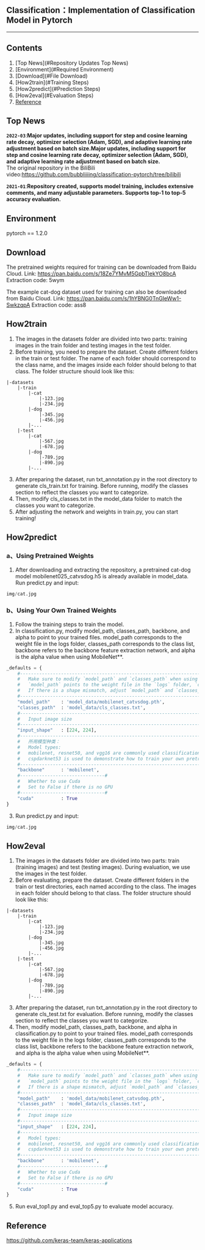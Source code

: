 ## Classification：Implementation of Classification Model in Pytorch
---

## Contents
1. [Top News](#Repository Updates Top News)
2. [Environment](#Required Environment)
3. [Download](#File Download)
4. [How2train](#Training Steps)
5. [How2predict](#Prediction Steps)
6. [How2eval](#Evaluation Steps)
7. [Reference](#Reference)

## Top News
**`2022-03`**:**Major updates, including support for step and cosine learning rate decay, optimizer selection (Adam, SGD), and adaptive learning rate adjustment based on batch size.Major updates, including support for step and cosine learning rate decay, optimizer selection (Adam, SGD), and adaptive learning rate adjustment based on batch size.**  
The original repository in the BiliBili video:https://github.com/bubbliiiing/classification-pytorch/tree/bilibili

**`2021-01`**:**Repository created, supports model training, includes extensive comments, and many adjustable parameters. Supports top-1 to top-5 accuracy evaluation.**   

## Environment
pytorch == 1.2.0

## Download
The pretrained weights required for training can be downloaded from Baidu Cloud.
Link: https://pan.baidu.com/s/18Ze7YMvM5GpbTlekYO8bcA
Extraction code: 5wym  

The example cat-dog dataset used for training can also be downloaded from Baidu Cloud.
Link: https://pan.baidu.com/s/1hYBNG0TnGIeWw1-SwkzqpA
Extraction code: ass8   

## How2train
1. The images in the datasets folder are divided into two parts: training images in the train folder and testing images in the test folder.  
2. Before training, you need to prepare the dataset. Create different folders in the train or test folder. The name of each folder should correspond to the class name, and the images inside each folder should belong to that class. The folder structure should look like this:
```
|-datasets
    |-train
        |-cat
            |-123.jpg
            |-234.jpg
        |-dog
            |-345.jpg
            |-456.jpg
        |-...
    |-test
        |-cat
            |-567.jpg
            |-678.jpg
        |-dog
            |-789.jpg
            |-890.jpg
        |-...
```
3. After preparing the dataset, run txt_annotation.py in the root directory to generate cls_train.txt for training. Before running, modify the classes section to reflect the classes you want to categorize.   
4. Then, modify cls_classes.txt in the model_data folder to match the classes you want to categorize.  
5. After adjusting the network and weights in train.py, you can start training!  

## How2predict
### a、Using Pretrained Weights
1. After downloading and extracting the repository, a pretrained cat-dog model mobilenet025_catvsdog.h5 is already available in model_data. Run predict.py and input:  
```python
img/cat.jpg
```
### b、Using Your Own Trained Weights
1. Follow the training steps to train the model.  
2. In classification.py, modify model_path, classes_path, backbone, and alpha to point to your trained files. model_path corresponds to the weight file in the logs folder, classes_path corresponds to the class list, backbone refers to the backbone feature extraction network, and alpha is the alpha value when using MobileNet**.  
```python
_defaults = {
    #--------------------------------------------------------------------------#
    #   Make sure to modify `model_path` and `classes_path` when using your own trained model for prediction!
    #   `model_path` points to the weight file in the `logs` folder, `classes_path` points to the `.txt` file in `model_data`.
    #   If there is a shape mismatch, adjust `model_path` and `classes_path` accordingly during training.
    #--------------------------------------------------------------------------#
    "model_path"    : 'model_data/mobilenet_catvsdog.pth',
    "classes_path"  : 'model_data/cls_classes.txt',
    #--------------------------------------------------------------------#
    #   Input image size
    #--------------------------------------------------------------------#
    "input_shape"   : [224, 224],
    #--------------------------------------------------------------------#
    #   所用模型种类：
    #   Model types:
    #   mobilenet, resnet50, and vgg16 are commonly used classification networks.
    #   cspdarknet53 is used to demonstrate how to train your own pretrained weights using mini_imagenet.
    #--------------------------------------------------------------------#
    "backbone"      : 'mobilenet',
    #-------------------------------#
    #   Whether to use Cuda
    #   Set to False if there is no GPU
    #-------------------------------#
    "cuda"          : True
}
```
3. Run predict.py and input:
```python
img/cat.jpg
```  

## How2eval
1. The images in the datasets folder are divided into two parts: train (training images) and test (testing images). During evaluation, we use the images in the test folder.
2. Before evaluating, prepare the dataset. Create different folders in the train or test directories, each named according to the class. The images in each folder should belong to that class. The folder structure should look like this:
```
|-datasets
    |-train
        |-cat
            |-123.jpg
            |-234.jpg
        |-dog
            |-345.jpg
            |-456.jpg
        |-...
    |-test
        |-cat
            |-567.jpg
            |-678.jpg
        |-dog
            |-789.jpg
            |-890.jpg
        |-...
```
3. After preparing the dataset, run txt_annotation.py in the root directory to generate cls_test.txt for evaluation. Before running, modify the classes section to reflect the classes you want to categorize.
4. Then, modify model_path, classes_path, backbone, and alpha in classification.py to point to your trained files. model_path corresponds to the weight file in the logs folder, classes_path corresponds to the class list, backbone refers to the backbone feature extraction network, and alpha is the alpha value when using MobileNet**.  
```python
_defaults = {
    #--------------------------------------------------------------------------#
    #   Make sure to modify `model_path` and `classes_path` when using your own trained model for prediction!
    #   `model_path` points to the weight file in the `logs` folder, `classes_path` points to the `.txt` file in `model_data`.
    #   If there is a shape mismatch, adjust `model_path` and `classes_path` accordingly during training.
    #--------------------------------------------------------------------------#
    "model_path"    : 'model_data/mobilenet_catvsdog.pth',
    "classes_path"  : 'model_data/cls_classes.txt',
    #--------------------------------------------------------------------#
    #   Input image size
    #--------------------------------------------------------------------#
    "input_shape"   : [224, 224],
    #--------------------------------------------------------------------#
    #   Model types:
    #   mobilenet, resnet50, and vgg16 are commonly used classification networks.
    #   cspdarknet53 is used to demonstrate how to train your own pretrained weights using mini_imagenet.
    #--------------------------------------------------------------------#
    "backbone"      : 'mobilenet',
    #-------------------------------#
    #   Whether to use Cuda
    #   Set to False if there is no GPU
    #-------------------------------#
    "cuda"          : True
}
```
5. Run eval_top1.py and eval_top5.py to evaluate model accuracy.

## Reference
https://github.com/keras-team/keras-applications   

